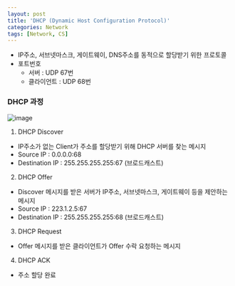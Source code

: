 ```yaml
---
layout: post
title: 'DHCP (Dynamic Host Configuration Protocol)'
categories: Network
tags: [Network, CS]
---
```

- IP주소, 서브넷마스크, 게이트웨이, DNS주소를 동적으로 할당받기 위한 프로토콜
- 포트번호
  - 서버 : UDP 67번
  - 클라이언트 : UDP 68번


### DHCP 과정
![image](https://user-images.githubusercontent.com/48157259/164708402-7c41422a-0883-423d-88dd-12d4ed5f04f1.png)

1. DHCP Discover
  - IP주소가 없는 Client가 주소를 할당받기 위해 DHCP 서버를 찾는 메시지
  - Source IP : 0.0.0.0:68
  - Destination IP : 255.255.255.255:67 (브로드캐스트)

2. DHCP Offer
  - Discover 메시지를 받은 서버가 IP주소, 서브넷마스크, 게이트웨이 등을 제안하는 메시지
  - Source IP : 223.1.2.5:67
  - Destination IP : 255.255.255.255:68 (브로드캐스트)

3. DHCP Request
  - Offer 메시지를 받은 클라이언트가 Offer 수락 요청하는 메시지

4. DHCP ACK
  - 주소 할당 완료